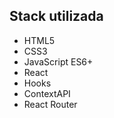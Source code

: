 ## Stack utilizada

- HTML5
- CSS3
- JavaScript ES6+
- React
- Hooks
- ContextAPI
- React Router




